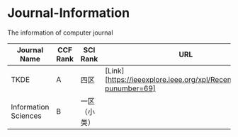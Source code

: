 # Journal-Information
The information of computer journal


| Journal Name         | CCF Rank | SCI Rank     | URL | Period |
|----------------------|----------|--------------|-----|--------|
| TKDE                 | A        | 四区         |  [Link][https://ieeexplore.ieee.org/xpl/RecentIssue.jsp?punumber=69]  |        |
| Information Sciences | B        | 一区（小类） |     |        |

